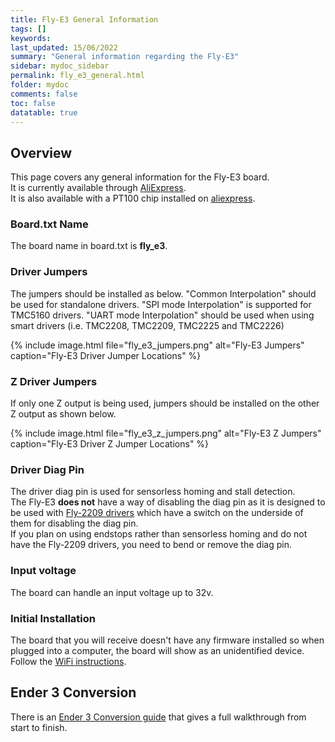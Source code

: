 ```yaml
---
title: Fly-E3 General Information
tags: []
keywords: 
last_updated: 15/06/2022
summary: "General information regarding the Fly-E3"
sidebar: mydoc_sidebar
permalink: fly_e3_general.html
folder: mydoc
comments: false
toc: false
datatable: true
---
```


## Overview

This page covers any general information for the Fly-E3 board.  
It is currently available through [AliExpress](https://www.aliexpress.com/item/1005001999686167.html).  
It is also available with a PT100 chip installed on [aliexpress](https://www.aliexpress.com/item/1005002096165911.html).  

### Board.txt Name

The board name in board.txt is **fly_e3**.

### Driver Jumpers

The jumpers should be installed as below. "Common Interpolation" should be used for standalone drivers. "SPI mode Interpolation" is supported for TMC5160 drivers. "UART mode Interpolation" should be used when using smart drivers (i.e. TMC2208, TMC2209, TMC2225 and TMC2226)

{% include image.html file="fly_e3_jumpers.png" alt="Fly-E3 Jumpers" caption="Fly-E3 Driver Jumper Locations" %}

### Z Driver Jumpers

If only one Z output is being used, jumpers should be installed on the other Z output as shown below.

{% include image.html file="fly_e3_z_jumpers.png" alt="Fly-E3 Z Jumpers" caption="Fly-E3 Driver Z Jumper Locations" %}

### Driver Diag Pin

The driver diag pin is used for sensorless homing and stall detection.  
The Fly-E3 **does not** have a way of disabling the diag pin as it is designed to be used with [Fly-2209 drivers](https://www.aliexpress.com/item/1005001877899893.html) which have a switch on the underside of them for disabling the diag pin.  
If you plan on using endstops rather than sensorless homing and do not have the Fly-2209 drivers, you need to bend or remove the diag pin.  

### Input voltage

The board can handle an input voltage up to 32v.

### Initial Installation

The board that you will receive doesn't have any firmware installed so when plugged into a computer, the board will show as an unidentified device.
Follow the [WiFi instructions](fly_e3_connected_wifi.html).

## Ender 3 Conversion

There is an [Ender 3 Conversion guide](ender_3_conversion.html) that gives a full walkthrough from start to finish.